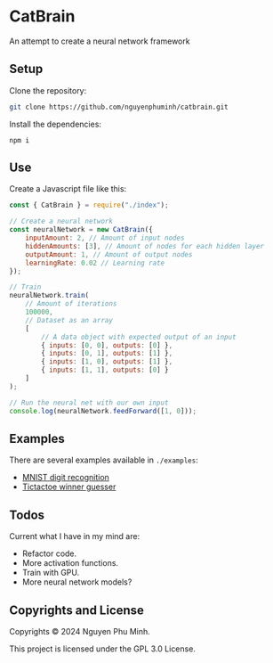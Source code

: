 # CatBrain

An attempt to create a neural network framework

## Setup

Clone the repository:
```sh
git clone https://github.com/nguyenphuminh/catbrain.git
```

Install the dependencies:
```
npm i
```

## Use

Create a Javascript file like this:
```js
const { CatBrain } = require("./index");

// Create a neural network
const neuralNetwork = new CatBrain({
    inputAmount: 2, // Amount of input nodes
    hiddenAmounts: [3], // Amount of nodes for each hidden layer
    outputAmount: 1, // Amount of output nodes
    learningRate: 0.02 // Learning rate
});

// Train
neuralNetwork.train(
    // Amount of iterations
    100000,
    // Dataset as an array
    [
        // A data object with expected output of an input 
        { inputs: [0, 0], outputs: [0] },
        { inputs: [0, 1], outputs: [1] },
        { inputs: [1, 0], outputs: [1] },
        { inputs: [1, 1], outputs: [0] }
    ]
);

// Run the neural net with our own input
console.log(neuralNetwork.feedForward([1, 0]));
```

## Examples

There are several examples available in `./examples`:
* [MNIST digit recognition](./examples/mnist)
* [Tictactoe winner guesser](./examples/tictactoe.js)

## Todos

Current what I have in my mind are:

* Refactor code.
* More activation functions.
* Train with GPU.
* More neural network models?

## Copyrights and License

Copyrights © 2024 Nguyen Phu Minh.

This project is licensed under the GPL 3.0 License.
